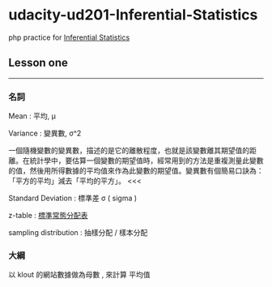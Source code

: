 # udacity-ud201-Inferential-Statistics

php practice for [Inferential Statistics](https://classroom.udacity.com/courses/ud201)

## Lesson one

---

### 名詞

Mean : 平均, μ

Variance : 變異數, σ^2

>>>
一個隨機變數的變異數，描述的是它的離散程度，也就是該變數離其期望值的距離。在統計學中，要估算一個變數的期望值時，經常用到的方法是重複測量此變數的值，然後用所得數據的平均值來作為此變數的期望值。變異數有個簡易口訣為：「平方的平均」減去「平均的平方」。
<<<

Standard Deviation : 標準差 σ ( sigma )

z-table : [標準常態分配表](http://www.linsgroup.com/Statistics/images/List13.gif)

sampling distribution : 抽樣分配 / 樣本分配

### 大綱

以 klout 的網站數據做為母數 , 來計算 平均值 